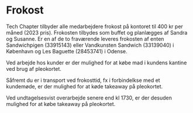 # Frokost

Tech Chapter tilbyder alle medarbejdere frokost på kontoret til 400 kr per måned (2023 pris). Frokosten tilbydes som buffet og planlægges af Sandra og Susanne. Er en af de to fraværende leveres frokosten af enten Sandwichpigen (33915143) eller Vandkunsten Sandwich (33139040) i København og Les Baguette (28453741) i Odense.

Ved arbejde hos kunder er der mulighed for at købe mad i kundens kantine ved brug af pleokortet.

Såfremt du er i transport ved frokosttid, fx i forbindelkse med et kundemøde, er der mulighed for at køde takeaway på pleokortet.

Ved undtagelsesvist overarbejde senere end kl 1730, er der desuden mulighed for at købe takeaway på pleokortet.
